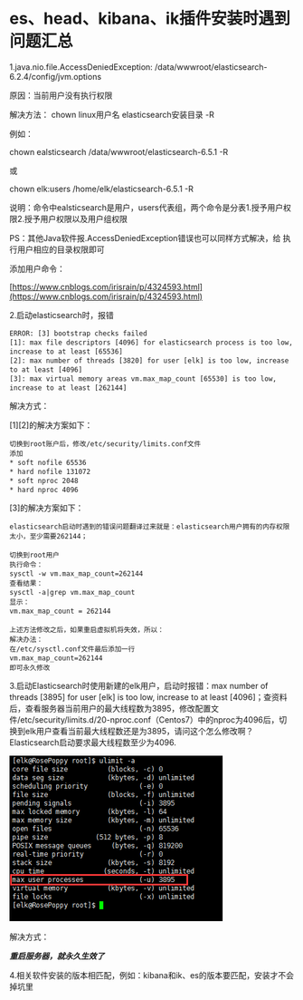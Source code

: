 # es、head、kibana、ik插件安装时遇到问题汇总

1.java.nio.file.AccessDeniedException: /data/wwwroot/elasticsearch-6.2.4/config/jvm.options

原因：当前用户没有执行权限

解决方法： chown linux用户名 elasticsearch安装目录 -R

例如：

chown ealsticsearch /data/wwwroot/elasticsearch-6.5.1 -R

或

chown elk:users /home/elk/elasticsearch-6.5.1 -R

说明：命令中ealsticsearch是用户，users代表组，两个命令是分表1.授予用户权限2.授予用户权限以及用户组权限

PS：其他Java软件报.AccessDeniedException错误也可以同样方式解决，给 执行用户相应的目录权限即可

添加用户命令：

[https://www.cnblogs.com/irisrain/p/4324593.html](https://www.cnblogs.com/irisrain/p/4324593.html)

2.启动elasticsearch时，报错

```
ERROR: [3] bootstrap checks failed
[1]: max file descriptors [4096] for elasticsearch process is too low, increase to at least [65536]
[2]: max number of threads [3820] for user [elk] is too low, increase to at least [4096]
[3]: max virtual memory areas vm.max_map_count [65530] is too low, increase to at least [262144]
```

解决方式：

\[1\]\[2\]的解决方案如下：

```
切换到root账户后，修改/etc/security/limits.conf文件
添加
* soft nofile 65536
* hard nofile 131072
* soft nproc 2048
* hard nproc 4096
```

\[3\]的解决方案如下：

```
elasticsearch启动时遇到的错误问题翻译过来就是：elasticsearch用户拥有的内存权限太小，至少需要262144；

切换到root用户
执行命令：
sysctl -w vm.max_map_count=262144
查看结果：
sysctl -a|grep vm.max_map_count
显示：
vm.max_map_count = 262144

上述方法修改之后，如果重启虚拟机将失效，所以：
解决办法：
在/etc/sysctl.conf文件最后添加一行
vm.max_map_count=262144
即可永久修改
```

3.启动Elasticsearch时使用新建的elk用户，启动时报错：max number of threads \[3895\] for user \[elk\] is too low, increase to at least \[4096\]；查资料后，查看服务器当前用户的最大线程数为3895，修改配置文件/etc/security/limits.d/20-nproc.conf（Centos7）中的nproc为4096后，切换到elk用户查看当前最大线程数还是为3895，请问这个怎么修改啊？Elasticsearch启动要求最大线程数至少为4096.

![](/assets/import-es-002.png)

解决方式：

_**重启服务器，就永久生效了**_



4.相关软件安装的版本相匹配，例如：kibana和ik、es的版本要匹配，安装才不会掉坑里



